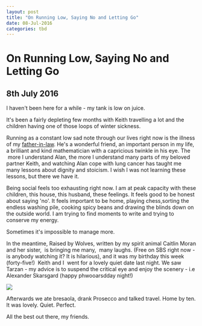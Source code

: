 ```yaml
---
layout: post
title: "On Running Low, Saying No and Letting Go"
date: 08-Jul-2016
categories: tbd
---
```


# On Running Low, Saying No and Letting Go

## 8th July 2016

I haven't been here for a while - my tank is low on juice.

It's been a fairly depleting few months with Keith travelling a lot and the children having one of those loops of winter sickness.

Running as a constant low sad note through our lives right now is the illness of my <a title="Parent-in-law" href="http://en.wikipedia.org/wiki/Parent-in-law" target="_blank" rel="wikipedia">father-in-law</a>. He's a wonderful friend,   an important person in my life,   a brilliant and kind mathematician with a capricious twinkle in his eye. The  more I understand Alan, the more I understand many parts of my beloved partner Keith, and watching Alan cope with lung cancer has taught me many lessons about dignity and stoicism. I wish I was not learning these lessons, but there we have it.

Being social feels too exhausting right now. I am at peak capacity with these children, this house, this husband, these feelings. It feels good to be honest about saying 'no'. It feels important to be home, playing chess,sorting the endless washing pile, cooking spicy beans and drawing the blinds down on the outside world. I am trying to find moments to write and trying to conserve my energy.

Sometimes it's impossible to manage more.

In the meantime, Raised by Wolves, written by my spirit animal Caitlin Moran and her sister,  is bringing me many,  many laughs. (Free on SBS right now - is anybody watching it? It is hilarious), and it was my birthday this week (forty-five!)  Keith and I  went for a lovely quiet date last night. We saw Tarzan - my advice is to suspend the critical eye and enjoy the scenery - i.e Alexander Skarsgard (happy phwooarsdday night!)

<img class="photo-horiz" src="http://img.wennermedia.com/620-width/alexander-skarsgard-abs-tarzan-2-2a444f8b-7e39-438a-aaf2-a99c7cf1501a.jpg" />

Afterwards we ate bresaola, drank Prosecco and talked travel. Home by ten. It was lovely. Quiet. Perfect.

All the best out there, my friends.

 

 

 

 
